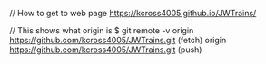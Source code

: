 // How to get to web page
https://kcross4005.github.io/JWTrains/

// This shows what origin is
$ git remote -v
origin  https://github.com/kcross4005/JWTrains.git (fetch)
origin  https://github.com/kcross4005/JWTrains.git (push)
